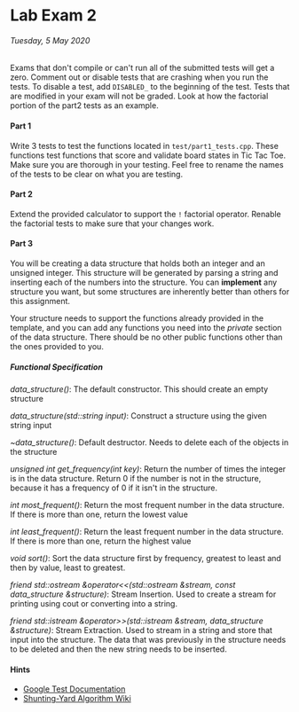 # Lab Exam 2 #
###### Tuesday, 5 May 2020 ######

Exams that don't compile or can't run all of the submitted tests will get a zero. Comment out or disable tests that are crashing when you run the tests. To disable a test, add `DISABLED_` to the beginning of the test. Tests that are modified in your exam will not be graded. Look at how the factorial portion of the part2 tests as an example.

#### Part 1 ####
Write 3 tests to test the functions located in `test/part1_tests.cpp`. These functions test functions that score and validate board states in Tic Tac Toe. Make sure you are thorough in your testing. Feel free to rename the names of the tests to be clear on what you are testing.

#### Part 2 ####
Extend the provided calculator to support the `!` factorial operator. Renable the factorial tests to make sure that your changes work.

#### Part 3 ####
You will be creating a data structure that holds both an integer and an unsigned integer. This structure will be generated by parsing a string and inserting each of the numbers into the structure. You can **implement** any structure you want, but some structures are inherently better than others for this assignment.

Your structure needs to support the functions already provided in the template, and you can add any functions you need into the *private* section of the data structure. There should be no other public functions other than the ones provided to you.


##### Functional Specification #####
*data_structure()*: The default constructor. This should create an empty structure

*data_structure(std::string input)*: Construct a structure using the given string input

*~data_structure()*: Default destructor. Needs to delete each of the objects in the structure

*unsigned int get_frequency(int key)*: Return the number of times the integer is in the data structure. Return 0 if the number is not in the structure, because it has a frequency of 0 if it isn't in the structure.

*int most_frequent()*: Return the most frequent number in the data structure. If there is more than one, return the lowest value

*int least_frequent()*: Return the least frequent number in the data structure. If there is more than one, return the highest value

*void sort()*: Sort the data structure first by frequency, greatest to least and then by value, least to greatest.

*friend std::ostream &operator<<(std::ostream &stream, const data_structure &structure)*: Stream Insertion. Used to create a stream for printing using cout or converting into a string.

*friend std::istream &operator>>(std::istream &stream, data_structure &structure)*: Stream Extraction. Used to stream in a string and store that input into the structure. The data that was previously in the structure needs to be deleted and then the new string needs to be inserted.

#### Hints ####
- [Google Test Documentation](https://github.com/google/googletest/tree/master/googletest/docs)
- [Shunting-Yard Algorithm Wiki](https://en.wikipedia.org/wiki/Shunting-yard_algorithm)